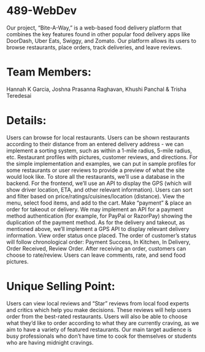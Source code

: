 # 489-WebDev

Our project, “Bite-A-Way,” is a web-based food delivery platform that combines the key features found in other popular food delivery apps like DoorDash, Uber Eats, Swiggy, and Zomato. Our platform allows its users to browse restaurants, place orders, track deliveries, and leave reviews.

# Team Members: 
Hannah K Garcia, Joshna Prasanna Raghavan, Khushi Panchal & Trisha Teredesai

# Details:
Users can browse for local restaurants. Users can be shown restaurants according to their distance from an entered delivery address - we can implement a sorting system, such as within a 1-mile radius, 5-mile radius, etc.
Restaurant profiles with pictures, customer reviews, and directions. For the simple implementation and examples, we can put in sample profiles for some restaurants or user reviews to provide a preview of what the site would look like.
To store all the restaurants, we’ll use a database in the backend. For the frontend, we’ll use an API to display the GPS (which will show driver location, ETA, and other relevant information).
Users can sort and filter based on price/ratings/cuisines/location (distance). 
View the menu, select food items, and add to the cart. 
Make “payment” & place an order for takeout or delivery.
We may implement an API for a payment method authentication (for example, for PayPal or RazorPay) showing the duplication of the payment method. As for the delivery and takeout, as mentioned above, we’ll implement a GPS API to display relevant delivery information.
View order status once placed.
The order of customer’s status will follow chronological order: Payment Success, In Kitchen, In Delivery, Order Received, Review Order.
After receiving an order, customers can choose to rate/review. 
Users can leave comments, rate, and send food pictures.

# Unique Selling Point: 
Users can view local reviews and “Star” reviews from local food experts and critics which help you make decisions. These reviews will help users order from the best-rated restaurants. Users will also be able to choose what they’d like to order according to what they are currently craving, as we aim to have a variety of featured restaurants. Our main target audience is busy professionals who don’t have time to cook for themselves or students who are having midnight cravings.


